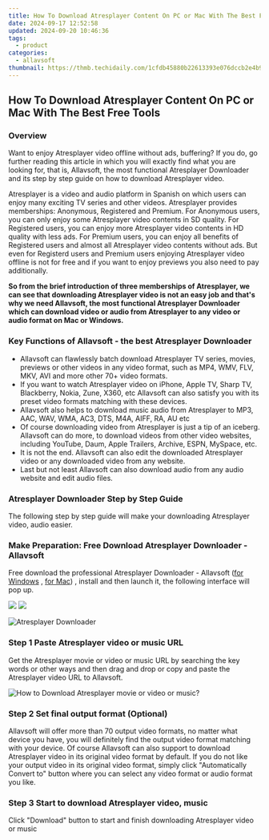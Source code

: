 ```yaml
---
title: How To Download Atresplayer Content On PC or Mac With The Best Free Tools
date: 2024-09-17 12:52:58
updated: 2024-09-20 10:46:36
tags:
  - product
categories:
  - allavsoft
thumbnail: https://thmb.techidaily.com/1cfdb45880b22613393e076dccb2e4b9121be109b6dcfeb0d6890b8517504874.jpg
---
```


## How To Download Atresplayer Content On PC or Mac With The Best Free Tools

### Overview

Want to enjoy Atresplayer video offline without ads, buffering? If you do, go further reading this article in which you will exactly find what you are looking for, that is, Allavsoft, the most functional Atresplayer Downloader and its step by step guide on how to download Atresplayer video.

Atresplayer is a video and audio platform in Spanish on which users can enjoy many exciting TV series and other videos. Atresplayer provides memberships: Anonymous, Registered and Premium. For Anonymous users, you can only enjoy some Atresplayer video contents in SD quality. For Registered users, you can enjoy more Atresplayer video contents in HD quality with less ads. For Premium users, you can enjoy all benefits of Registered users and almost all Atresplayer video contents without ads. But even for Registerd users and Premium users enjoying Atresplayer video offline is not for free and if you want to enjoy previews you also need to pay additionally.

**So from the brief introduction of three memberships of Atresplayer, we can see that downloading Atresplayer video is not an easy job and that's why we need Allavsoft, the most functional Atresplayer Downloader which can download video or audio from Atresplayer to any video or audio format on Mac or Windows.**

### Key Functions of Allavsoft - the best Atresplayer Downloader

* Allavsoft can flawlessly batch download Atresplayer TV series, movies, previews or other videos in any video format, such as MP4, WMV, FLV, MKV, AVI and more other 70+ video formats.
* If you want to watch Atresplayer video on iPhone, Apple TV, Sharp TV, Blackberry, Nokia, Zune, X360, etc Allavsoft can also satisfy you with its preset video formats matching with these devices.
* Allavsoft also helps to download music audio from Atresplayer to MP3, AAC, WAV, WMA, AC3, DTS, M4A, AIFF, RA, AU etc
* Of course downloading video from Atresplayer is just a tip of an iceberg. Allavsoft can do more, to download videos from other video websites, including YouTube, Daum, Apple Trailers, Archive, ESPN, MySpace, etc.
* It is not the end. Allavsoft can also edit the downloaded Atresplayer video or any downloaded video from any website.
* Last but not least Allavsoft can also download audio from any audio website and edit audio files.

### Atresplayer Downloader Step by Step Guide

The following step by step guide will make your downloading Atresplayer video, audio easier.

### Make Preparation: Free Download Atresplayer Downloader - Allavsoft

Free download the professional Atresplayer Downloader - Allavsoft ([for Windows](https://tools.techidaily.com/allavsoft/products/) , [for Mac](https://tools.techidaily.com/allavsoft/products/)) , install and then launch it, the following interface will pop up.

[![](https://www.allavsoft.com/how-to/../images/how-to/free-download-win.jpg)](https://tools.techidaily.com/allavsoft/products/) [![](https://www.allavsoft.com/how-to/../images/how-to/free-download-mac.jpg)](https://tools.techidaily.com/allavsoft/products/)

![Atresplayer Downloader](https://www.allavsoft.com/how-to/../images/allavsoft/screen-shot-600.jpg)

### Step 1 Paste Atresplayer video or music URL

Get the Atresplayer movie or video or music URL by searching the key words or other ways and then drag and drop or copy and paste the Atresplayer video URL to Allavsoft.

![How to Download Atresplayer movie or video or music?](https://www.allavsoft.com/how-to/../images/how-to/download-rtmp-video/download-rtmp-video.jpg)

### Step 2 Set final output format (Optional)

Allavsoft will offer more than 70 output video formats, no matter what device you have, you will definitely find the output video format matching with your device. Of course Allavsoft can also support to download Atresplayer video in its original video format by default. If you do not like your output video in its original video format, simply click "Automatically Convert to" button where you can select any video format or audio format you like.

### Step 3 Start to download Atresplayer video, music

Click "Download" button to start and finish downloading Atresplayer video or music

<ins class="adsbygoogle"
     style="display:block"
     data-ad-format="autorelaxed"
     data-ad-client="ca-pub-7571918770474297"
     data-ad-slot="1223367746"></ins>



<ins class="adsbygoogle"
     style="display:block"
     data-ad-client="ca-pub-7571918770474297"
     data-ad-slot="8358498916"
     data-ad-format="auto"
     data-full-width-responsive="true"></ins>
